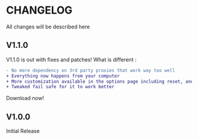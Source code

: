 # CHANGELOG
All changes will be described here
## V1.1.0
V1.1.0 is out with fixes and patches!
What is different : 
```diff
- No more dependency on 3rd party proxies that work way too well
+ Everything now happens from your computer
+ More customization available in the options page including reset, and number of strikes
+ Tweaked fail safe for it to work better
```
Download now!

## V1.0.0
Initial Release
